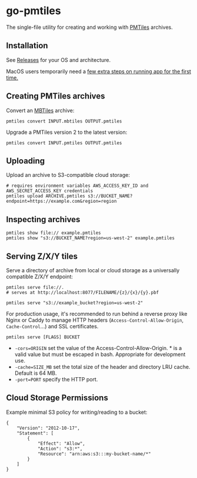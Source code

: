 # go-pmtiles

The single-file utility for creating and working with [PMTiles](https://github.com/protomaps/PMTiles) archives.

## Installation

See [Releases](https://github.com/protomaps/go-pmtiles/releases) for your OS and architecture.

MacOS users temporarily need a [few extra steps on running app for the first time.](https://github.com/hashicorp/terraform/issues/23033#issuecomment-542302933)

## Creating PMTiles archives

Convert an [MBTiles](https://github.com/mapbox/mbtiles-spec/tree/master/1.3) archive:

    pmtiles convert INPUT.mbtiles OUTPUT.pmtiles
    
Upgrade a PMTiles version 2 to the latest version:

    pmtiles convert INPUT.pmtiles OUTPUT.pmtiles

## Uploading
    
Upload an archive to S3-compatible cloud storage:

    # requires environment variables AWS_ACCESS_KEY_ID and AWS_SECRET_ACCESS_KEY credentials
    pmtiles upload ARCHIVE.pmtiles s3://BUCKET_NAME?endpoint=https://example.com&region=region

## Inspecting archives

    pmtiles show file:// example.pmtiles
    pmtiles show "s3://BUCKET_NAME?region=us-west-2" example.pmtiles

## Serving Z/X/Y tiles
    
Serve a directory of archive from local or cloud storage as a universally compatible Z/X/Y endpoint:

    pmtiles serve file://.
    # serves at http://localhost:8077/FILENAME/{z}/{x}/{y}.pbf

    pmtiles serve "s3://example_bucket?region=us-west-2"
    
For production usage, it's recommended to run behind a reverse proxy like Nginx or Caddy to manage HTTP headers (`Access-Control-Allow-Origin`, `Cache-Control`...) and SSL certificates.

    pmtiles serve [FLAGS] BUCKET

* `-cors=ORIGIN` set the value of the Access-Control-Allow-Origin. * is a valid value but must be escaped in bash. Appropriate for development use.
* `-cache=SIZE_MB` set the total size of the header and directory LRU cache. Default is 64 MB.
* `-port=PORT` specify the HTTP port.

## Cloud Storage Permissions

Example minimal S3 policy for writing/reading to a bucket:

    {
        "Version": "2012-10-17",
        "Statement": [
            {
                "Effect": "Allow",
                "Action": "s3:*",
                "Resource": "arn:aws:s3:::my-bucket-name/*"
            }
        ]
    }